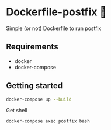 # Dockerfile-postfix 📧
Simple (or not) Dockerfile to run postfix

## Requirements
- docker
- docker-compose

## Getting started
```bash
docker-compose up --build
```

Get shell
```bash
docker-compose exec postfix bash
```

